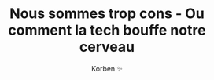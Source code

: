 ---
layout: post
title: "Nous sommes trop cons - Ou comment la tech bouffe notre cerveau"
link: https://korben.info/sommes-nous-devenus-trop-cons-declin-cognitif-ere-numerique.html
author: "Korben ✨"
published_date: "18/03/2025"
description: "Le déclin cognitif de notre société pourrait être la plus grande menace invisible du 21e siècle. En effet, selon des données préoccupantes publiées par le Financial Times, nos capacités de raisonnement et de résolution de problèmes semblent avoir atteint leur pic au début des années 2010 et ne cessent de décliner depuis. Ça expliquerait enfin pourquoi je trouve que la plupart des gens passent leurs journées à faire et à dire des trucs stupides. Incroyable !"
language: "fr"
categories: "Liens"
tags: "consommation société numérique"
og-tags: "consommation société numérique"
permalink: /:categories/:year/:month/:day/:title/
---